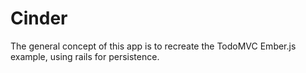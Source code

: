 # Cinder

The general concept of this app is to recreate the TodoMVC Ember.js example, using rails for persistence.

